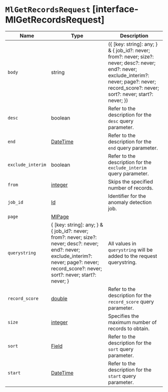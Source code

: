 # `MlGetRecordsRequest` [interface-MlGetRecordsRequest]

| Name | Type | Description |
| - | - | - |
| `body` | string | ({ [key: string]: any; } & { job_id?: never; from?: never; size?: never; desc?: never; end?: never; exclude_interim?: never; page?: never; record_score?: never; sort?: never; start?: never; }) | All values in `body` will be added to the request body. |
| `desc` | boolean | Refer to the description for the `desc` query parameter. |
| `end` | [DateTime](./DateTime.md) | Refer to the description for the `end` query parameter. |
| `exclude_interim` | boolean | Refer to the description for the `exclude_interim` query parameter. |
| `from` | [integer](./integer.md) | Skips the specified number of records. |
| `job_id` | [Id](./Id.md) | Identifier for the anomaly detection job. |
| `page` | [MlPage](./MlPage.md) | &nbsp; |
| `querystring` | { [key: string]: any; } & { job_id?: never; from?: never; size?: never; desc?: never; end?: never; exclude_interim?: never; page?: never; record_score?: never; sort?: never; start?: never; } | All values in `querystring` will be added to the request querystring. |
| `record_score` | [double](./double.md) | Refer to the description for the `record_score` query parameter. |
| `size` | [integer](./integer.md) | Specifies the maximum number of records to obtain. |
| `sort` | [Field](./Field.md) | Refer to the description for the `sort` query parameter. |
| `start` | [DateTime](./DateTime.md) | Refer to the description for the `start` query parameter. |
